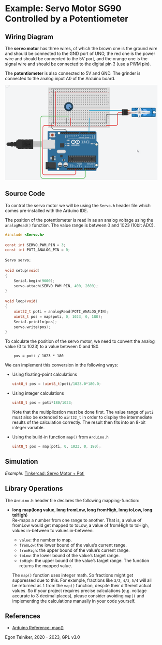 # Example: Servo Motor SG90 Controlled by a Potentiometer

## Wiring Diagram
The **servo motor** has three wires, of which the brown one is the ground wire and should be connected to the GND port of UNO, the red one is the power wire and should be connected to the 5V port, and the orange one is the signal wire and should be connected to the digital pin 3 (use a PWM pin).

The **potentiometer** is also connected to 5V and GND. The grinder is connected to the analog input A0 of the Arduino board.

![Servo and Poti](ServoAndPoti.png)

## Source Code

To control the servo motor we will be using the `Servo.h` header file which comes pre-installed with the Arduino IDE.

The position of the potentiometer is read in as an analog voltage using the `analogRead()` function. The value range is between 0 and 1023 (10bit ADC). 

```C
#include <Servo.h>

const int SERVO_PWM_PIN = 3;
const int POTI_ANALOG_PIN = 0; 

Servo servo;

void setup(void)
{
    Serial.begin(9600);
    servo.attach(SERVO_PWM_PIN, 400, 2600);
} 

void loop(void)
{
    uint32_t poti = analogRead(POTI_ANALOG_PIN);
    uint8_t pos = map(poti, 0, 1023, 0, 180);
    Serial.println(pos);
    servo.write(pos);	  
}
```

To calculate the position of the servo motor, we need to convert the analog value (0 to 1023) to a value between 0 and 180.
```
    pos = poti / 1023 * 180
```

We can implement this conversion in the following ways:
* Using floating-point calculations
    ```C
    uint8_t pos = (uint8_t)poti/1023.0*180.0;
    ```

* Using integer calculations
    ```C
    uint8_t pos = poti*180/1023;    
    ```
    Note that the multiplication must be done first. The value range of `poti` must also be extended to `uint32_t` in order to display the intermediate results of the calculation correctly. The result then fits into an 8-bit integer variable.

* Using the build-in function `map()` from `Arduino.h`
    ```C
    uint8_t pos = map(poti, 0, 1023, 0, 180);
    ```

## Simulation

_Example:_ [Tinkercad: Servo Motor + Poti](https://www.tinkercad.com/things/aXIKGQHTkzV)


## Library Operations

The `Arduino.h` header file declares the following mapping-function:

* **long map(long value, long fromLow, long fromHigh, long toLow, long toHigh)**\
    Re-maps a number from one range to another. That is, a value of fromLow would get mapped to toLow, a value of fromHigh to toHigh, values in-between to values in-between.
    * `value`: the number to map.
    * `fromLow`: the lower bound of the value’s current range.
    * `fromHigh`: the upper bound of the value’s current range.
    * `toLow`: the lower bound of the value’s target range.
    * `toHigh`: the upper bound of the value’s target range.
    The function returns the mapped value.

    The `map()` function uses integer math. So fractions might get suppressed due to this. For example, fractions like `3/2`, `4/3`, `5/4` will all be returned as `1` from the `map()` function, despite their different actual values. So if your project requires precise calculations (e.g. voltage accurate to 3 decimal places), please consider avoiding `map()` and implementing the calculations manually in your code yourself.


## References
* [Arduino Reference: map()](https://www.arduino.cc/reference/en/language/functions/math/map/)


Egon Teiniker, 2020 - 2023, GPL v3.0